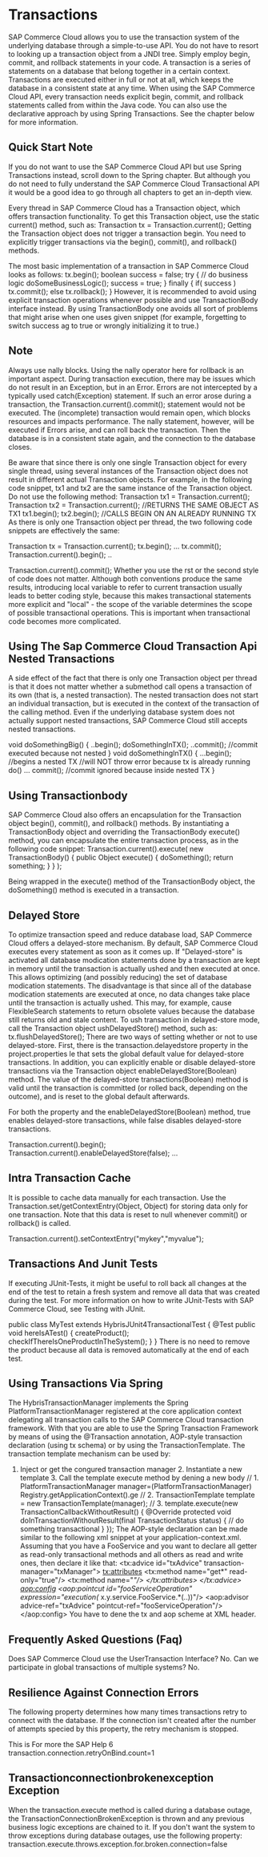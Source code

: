# Transactions

SAP Commerce Cloud allows you to use the transaction system of the underlying database through a simple-to-use API. You do not have to resort to looking up a transaction object from a JNDI tree. Simply employ begin, commit, and rollback statements in your code. A transaction is a series of statements on a database that belong together in a certain context. Transactions are executed either in full or not at all, which keeps the database in a consistent state at any time. When using the SAP Commerce Cloud API, every transaction needs explicit begin, commit, and rollback statements called from within the Java code. You can also use the declarative approach by using Spring Transactions. See the chapter below for more information.

## Quick Start Note

If you do not want to use the SAP Commerce Cloud API but use Spring Transactions instead, scroll down to the Spring chapter. But although you do not need to fully understand the SAP Commerce Cloud Transactional API it would be a good idea to go through all chapters to get an in-depth view.

Every thread in SAP Commerce Cloud has a Transaction object, which offers transaction functionality. To get this Transaction object, use the static current() method, such as:
Transaction tx = Transaction.current();
Getting the Transaction object does not trigger a transaction begin. You need to explicitly trigger transactions via the begin(),
commit(), and rollback() methods.

The most basic implementation of a transaction in SAP Commerce Cloud looks as follows:
tx.begin(); boolean success = false; try { // do business logic doSomeBusinessLogic(); success = true; } finally { if( success ) tx.commit(); else tx.rollback(); }
However, it is recommended to avoid using explicit transaction operations whenever possible and use TransactionBody interface instead. By using TransactionBody one avoids all sort of problems that might arise when one uses given snippet (for example, forgetting to switch success ag to true or wrongly initializing it to true.)

## Note

Always use nally blocks. Using the nally operator here for rollback is an important aspect. During transaction execution, there may be issues which do not result in an Exception, but in an Error. Errors are not intercepted by a typically used catch(Exception) statement. If such an error arose during a transaction, the Transaction.current().commit(); statement would not be executed. The (incomplete) transaction would remain open, which blocks resources and impacts performance. The nally statement, however, will be executed if Errors arise, and can roll back the transaction. Then the database is in a consistent state again, and the connection to the database closes.

Be aware that since there is only one single Transaction object for every single thread, using several instances of the Transaction object does not result in different actual Transaction objects. For example, in the following code snippet, tx1 and tx2 are the same instance of the Transaction object. Do not use the following method:
Transaction tx1 = Transaction.current(); Transaction tx2 = Transaction.current(); //RETURNS THE SAME OBJECT AS TX1 tx1.begin(); tx2.begin(); //CALLS BEGIN ON AN ALREADY RUNNING TX
As there is only one Transaction object per thread, the two following code snippets are effectively the same:

Transaction tx = Transaction.current(); tx.begin(); ... tx.commit(); Transaction.current().begin();
..

Transaction.current().commit();
Whether you use the rst or the second style of code does not matter. Although both conventions produce the same results, introducing local variable to refer to current transaction usually leads to better coding style, because this makes transactional statements more explicit and "local" - the scope of the variable determines the scope of possible transactional operations. This is important when transactional code becomes more complicated.

## Using The Sap Commerce Cloud Transaction Api Nested Transactions

A side effect of the fact that there is only one Transaction object per thread is that it does not matter whether a submethod call opens a transaction of its own (that is, a nested transaction). The nested transaction does not start an individual transaction, but is executed in the context of the transaction of the calling method. Even if the underlying database system does not actually support nested transactions, SAP Commerce Cloud still accepts nested transactions.

void doSomethingBig() { ..begin(); doSomethingInTX(); ..commit(); //commit executed because not nested } void doSomethingInTX() { ...begin(); //begins a nested TX //will NOT throw error because tx is already running do() ... commit(); //commit ignored because inside nested TX }

## Using Transactionbody

SAP Commerce Cloud also offers an encapsulation for the Transaction object begin(), commit(), and rollback() methods. By instantiating a TransactionBody object and overriding the TransactionBody execute() method, you can encapsulate the entire transaction process, as in the following code snippet:
Transaction.current().execute( new TransactionBody() { public Object execute() { doSomething(); return something; } } );

Being wrapped in the execute() method of the TransactionBody object, the doSomething() method is executed in a transaction.

## Delayed Store

To optimize transaction speed and reduce database load, SAP Commerce Cloud offers a delayed-store mechanism. By default, SAP Commerce Cloud executes every statement as soon as it comes up. If "Delayed-store" is activated all database modication statements done by a transaction are kept in memory until the transaction is actually ushed and then executed at once. This allows optimizing (and possibly reducing) the set of database modication statements. The disadvantage is that since all of the database modication statements are executed at once, no data changes take place until the transaction is actually ushed. This may, for example, cause FlexibleSearch statements to return obsolete values because the database still returns old and stale content. To ush transaction in delayed-store mode, call the Transaction object ushDelayedStore() method, such as:
tx.flushDelayedStore();
There are two ways of setting whether or not to use delayed-store. First, there is the transaction.delayedstore property in the project.properties le that sets the global default value for delayed-store transactions. In addition, you can explicitly enable or disable delayed-store transactions via the Transaction object enableDelayedStore(Boolean) method. The value of the delayed-store transactions(Boolean) method is valid until the transaction is committed (or rolled back, depending on the outcome), and is reset to the global default afterwards.

For both the property and the enableDelayedStore(Boolean) method, true enables delayed-store transactions, while false disables delayed-store transactions.

Transaction.current().begin(); Transaction.current().enableDelayedStore(false); ...

## Intra Transaction Cache

It is possible to cache data manually for each transaction. Use the Transaction.set/getContextEntry(Object, Object) for storing data only for one transaction. Note that this data is reset to null whenever commit() or rollback() is called.

Transaction.current().setContextEntry("mykey","myvalue");

## Transactions And Junit Tests

If executing JUnit-Tests, it might be useful to roll back all changes at the end of the test to retain a fresh system and remove all data that was created during the test. For more information on how to write JUnit-Tests with SAP Commerce Cloud, see Testing with JUnit.

public class MyTest extends HybrisJUnit4TransactionalTest { @Test public void hereIsATest() { createProduct(); checkIfThereIsOneProductInTheSystem(); } }
There is no need to remove the product because all data is removed automatically at the end of each test.

## Using Transactions Via Spring

The HybrisTransactionManager implements the Spring PlatformTransactionManager registered at the core application context delegating all transaction calls to the SAP Commerce Cloud transaction framework. With that you are able to use the Spring Transaction Framework by means of using the @Transaction annotation, AOP-style transaction declaration (using tx schema) or by using the TransactionTemplate. The transaction template mechanism can be used by:
1. Inject or get the congured transaction manager 2. Instantiate a new template 3. Call the template execute method by dening a new body
// 1. PlatformTransactionManager manager=(PlatformTransactionManager) Registry.getApplicationContext().ge // 2. TransactionTemplate template = new TransactionTemplate(manager); // 3. template.execute(new TransactionCallbackWithoutResult() { @Override protected void doInTransactionWithoutResult(final TransactionStatus status) { // do something transactional } });
The AOP-style declaration can be made similar to the following xml snippet at your application-context.xml. Assuming that you have a FooService and you want to declare all getter as read-only transactional methods and all others as read and write ones, then declare it like that:
<bean id="fooService" class="x.y.service.DefaultFooService"/> <tx:advice id="txAdvice" transaction-manager="txManager"> <tx:attributes> <tx:method name="get*" read-only="true"/> <tx:method name="*"/> </tx:attributes>
</tx:advice>
<aop:config> <aop:pointcut id="fooServiceOperation" expression="execution(* x.y.service.FooService.*(..))"/> <aop:advisor advice-ref="txAdvice" pointcut-ref="fooServiceOperation"/> </aop:config>
You have to dene the tx and aop scheme at XML header.

## Frequently Asked Questions (Faq)

Does SAP Commerce Cloud use the UserTransaction Interface? No. Can we participate in global transactions of multiple systems? No.

## Resilience Against Connection Errors

The following property determines how many times transactions retry to connect with the database. If the connection isn't created after the number of attempts specied by this property, the retry mechanism is stopped.

This is   For more    the SAP Help  6 transaction.connection.retryOnBind.count=1

## Transactionconnectionbrokenexception Exception

When the transaction.execute method is called during a database outage, the TransactionConnectionBrokenException is thrown and any previous business logic exceptions are chained to it. If you don't want the system to throw exceptions during database outages, use the following property:
transaction.execute.throws.exception.for.broken.connection=false